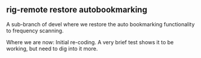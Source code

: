 rig-remote restore autobookmarking
-------------------------------

A sub-branch of devel where we restore the auto bookmarking functionality to frequency scanning.

Where we are now:
Initial re-coding. A very brief test shows it to be working, but need to dig into it more.

